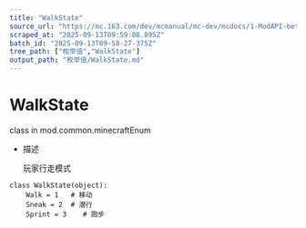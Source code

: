```yaml
---
title: "WalkState"
source_url: "https://mc.163.com/dev/mcmanual/mc-dev/mcdocs/1-ModAPI-beta/%E6%9E%9A%E4%B8%BE%E5%80%BC/WalkState.html?catalog=1"
scraped_at: "2025-09-13T09:59:08.895Z"
batch_id: "2025-09-13T09-58-27-375Z"
tree_path: ["枚举值","WalkState"]
output_path: "枚举值/WalkState.md"
---
```


#  WalkState

class in mod.common.minecraftEnum

*   描述
    
    玩家行走模式
    

```
class WalkState(object):
	Walk = 1   # 移动
	Sneak = 2  # 潜行
	Sprint = 3    # 跑步


```